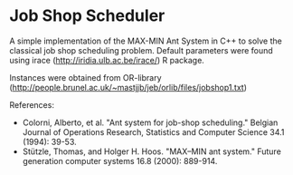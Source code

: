 # Job Shop Scheduler

A simple implementation of the MAX-MIN Ant System in C++ to solve the classical job shop scheduling problem. Default parameters were found using irace (http://iridia.ulb.ac.be/irace/) R package.

Instances were obtained from OR-library (http://people.brunel.ac.uk/~mastjjb/jeb/orlib/files/jobshop1.txt)

References:
* Colorni, Alberto, et al. "Ant system for job-shop scheduling." Belgian Journal of Operations Research, Statistics and Computer Science 34.1 (1994): 39-53.
* Stützle, Thomas, and Holger H. Hoos. "MAX–MIN ant system." Future generation computer systems 16.8 (2000): 889-914.
